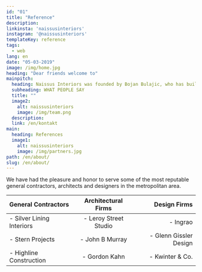 ```yaml
---
id: "01"
title: "Reference"
description: 
linkinsta: 'naissusinteriors'
instagram: '@naissusinteriors'
templateKey: reference
tags:
  - web
lang: en
date: "05-03-2019"
image: /img/home.jpg
heading: "Dear friends welcome to"
mainpitch:
  heading: Naissus Interiors was founded by Bojan Bulajic, who has built his reputation of excellence as a high-end contractor for marble, terrazzo and tile installation. With over 15 years of experience and superior workmanship and project management abilities he has come to serve some of the most reputable general contractors, architects and designers in the metropolitan area.
  subheading: WHAT PEOPLE SAY
  title: ""
  image2:
    alt: naissusinteriors
    image: /img/team.png
  description: 
  link: /en/kontakt
main:
  heading: References
  image1:
    alt: naissusinteriors
    image: /img/partners.jpg
path: /en/about/
slug: /en/about/
---
```


We have had the pleasure and honor to serve some of the most reputable general contractors, architects and designers in the metropolitan area.

| General Contractors      | Architectural Firms | Design Firms    |
| :---        |    :----:   |          ---: |
| - Silver Lining Interiors       | - Leroy Street Studio       | - Ingrao  |
| - Stern Projects   | - John B Murray        | - Glenn Gissler Design      |
| - Highline Construction   | - Gordon Kahn        | - Kwinter & Co.      |

